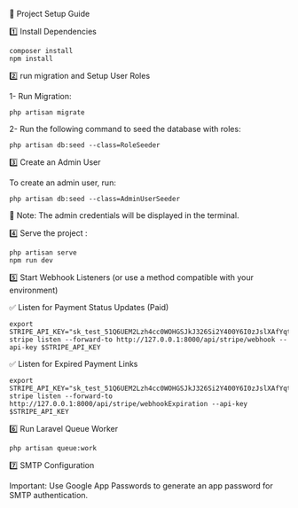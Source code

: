🚀 Project Setup Guide

1️⃣ Install Dependencies

    composer install
    npm install

2️⃣ run migration and Setup User Roles

1- Run Migration:

    php artisan migrate

2- Run the following command to seed the database with roles:

    php artisan db:seed --class=RoleSeeder

3️⃣ Create an Admin User

To create an admin user, run:

    php artisan db:seed --class=AdminUserSeeder

📌 Note: The admin credentials will be displayed in the terminal.

4️⃣ Serve the project :

    php artisan serve
    npm run dev

5️⃣ Start Webhook Listeners (or use a method compatible with your environment)

✅ Listen for Payment Status Updates (Paid)

    export STRIPE_API_KEY="sk_test_51Q6UEM2Lzh4cc0WOHGSJkJ326Si2Y400Y6I0zJslXAfYqtufzTgr0ReLRT0Z2cLQIuwv8iyJPyLNYiDOExgT5cHf00uhJRmw4E"
    stripe listen --forward-to http://127.0.0.1:8000/api/stripe/webhook --api-key $STRIPE_API_KEY

✅ Listen for Expired Payment Links

    export STRIPE_API_KEY="sk_test_51Q6UEM2Lzh4cc0WOHGSJkJ326Si2Y400Y6I0zJslXAfYqtufzTgr0ReLRT0Z2cLQIuwv8iyJPyLNYiDOExgT5cHf00uhJRmw4E"
    stripe listen --forward-to http://127.0.0.1:8000/api/stripe/webhookExpiration --api-key $STRIPE_API_KEY

6️⃣ Run Laravel Queue Worker 

    php artisan queue:work

7️⃣ SMTP Configuration

Important: Use Google App Passwords to generate an app password for SMTP authentication.

